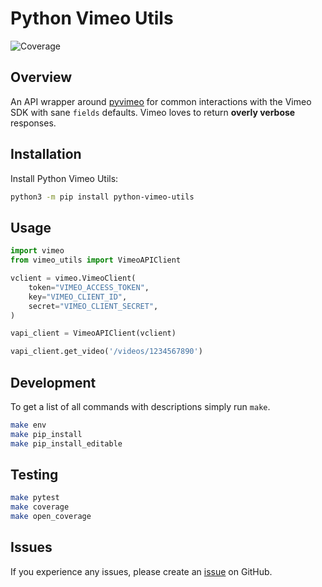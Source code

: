 # Python Vimeo Utils

![Coverage](https://img.shields.io/badge/coverage-90%25-brightgreen)

## Overview

An API wrapper around [pyvimeo](https://github.com/vimeo/vimeo.py) for common interactions with the Vimeo SDK with sane `fields` defaults. Vimeo loves to return **overly verbose** responses.

## Installation

Install Python Vimeo Utils:

```bash
python3 -m pip install python-vimeo-utils
```

## Usage
```python
import vimeo
from vimeo_utils import VimeoAPIClient

vclient = vimeo.VimeoClient(
    token="VIMEO_ACCESS_TOKEN",
    key="VIMEO_CLIENT_ID",
    secret="VIMEO_CLIENT_SECRET",
)

vapi_client = VimeoAPIClient(vclient)

vapi_client.get_video('/videos/1234567890')
```

<!-- ## Documentation
Visit the docs [here](https://github.io/tsantor/python-vimeo-utils/docs) -->

## Development
To get a list of all commands with descriptions simply run `make`.

```bash
make env
make pip_install
make pip_install_editable
```

## Testing

```bash
make pytest
make coverage
make open_coverage
```

## Issues

If you experience any issues, please create an [issue](https://github.com/tsantor/python-vimeo-utils/issues) on GitHub.
